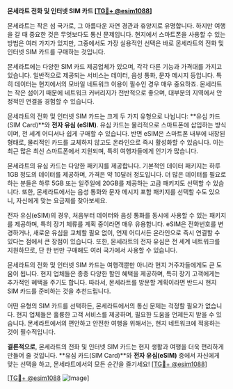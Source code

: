 **몬세라트 전화 및 인터넷 SIM 카드 [[TG💪+ @esim1088](https://t.me/s/esim1088)]**

몬세라트는 작은 섬 국가로, 그 아름다운 자연 경관과 휴양지로 유명합니다. 하지만 여행을 갈 때 중요한 것은 무엇보다도 통신 문제입니다. 현지에서 스마트폰을 사용할 수 있는 방법은 여러 가지가 있지만, 그중에서도 가장 실용적인 선택은 바로 몬세라트의 전화 및 인터넷 SIM 카드를 구매하는 것입니다.

몬세라트에는 다양한 SIM 카드 제공업체가 있으며, 각각 다른 기능과 가격대를 가지고 있습니다. 일반적으로 제공되는 서비스는 데이터, 음성 통화, 문자 메시지 등입니다. 특히 데이터는 현지에서의 모바일 네트워크 이용이 필수인 경우 매우 중요하죠. 몬세라트는 작은 섬이기 때문에 네트워크 커버리지가 전반적으로 좋으며, 대부분의 지역에서 안정적인 연결을 경험할 수 있습니다.

몬세라트의 전화 및 인터넷 SIM 카드는 크게 두 가지 유형으로 나뉩니다: **유심 카드 (SIM Card)**와 **전자 유심 (eSIM)**. 유심 카드는 물리적으로 스마트폰에 삽입하는 방식이며, 전 세계 어디서나 쉽게 구매할 수 있습니다. 반면 eSIM은 스마트폰 내부에 내장된 형태로, 물리적인 카드를 교체하지 않고도 온라인으로 즉시 활성화할 수 있습니다. 이는 최근 많은 최신 스마트폰에서 지원되며, 특히 여행자들에게 인기가 많습니다.

몬세라트의 유심 카드는 다양한 패키지를 제공합니다. 기본적인 데이터 패키지는 하루 1GB 정도의 데이터를 제공하며, 가격은 약 10달러 정도입니다. 더 많은 데이터를 필요로 하는 분들은 하루 5GB 또는 일주일에 20GB를 제공하는 고급 패키지도 선택할 수 있습니다. 또한, 몬세라트에서는 음성 통화와 문자 메시지 포함 패키지를 선택할 수도 있으니, 자신에게 맞는 요금제를 찾아보세요.

전자 유심(eSIM)의 경우, 처음부터 데이터와 음성 통화를 동시에 사용할 수 있는 패키지를 제공하며, 특히 장기 체류를 계획 중이라면 매우 유용합니다. eSIM은 전화번호를 변경하거나, 새로운 유심을 교체할 필요 없이, 언제 어디서든 온라인으로 즉시 연결할 수 있다는 점에서 큰 장점이 있습니다. 또한, 몬세라트의 전자 유심은 전 세계 네트워크를 지원하므로, 단 한 번만 구매해도 여러 국가에서 사용할 수 있습니다.

몬세라트의 전화 및 인터넷 SIM 카드는 여행객뿐만 아니라 현지 거주자들에게도 큰 도움이 됩니다. 현지 업체들은 종종 다양한 할인 혜택을 제공하며, 특히 장기 고객에게는 추가적인 혜택을 주기도 합니다. 따라서, 몬세라트를 방문할 계획이라면 반드시 현지 SIM 카드를 준비하는 것을 추천드립니다.

어떤 유형의 SIM 카드를 선택하든, 몬세라트에서의 통신 문제는 걱정할 필요가 없습니다. 현지 업체들은 훌륭한 고객 서비스를 제공하며, 필요한 도움을 언제든지 받을 수 있습니다. 몬세라트에서의 편안하고 안전한 여행을 위해서는, 현지 네트워크에 적응하는 것이 필수적입니다.

**결론적으로**, 몬세라트의 전화 및 인터넷 SIM 카드는 현지 생활과 여행을 더욱 편리하게 만들어 줄 것입니다. **유심 카드(SIM Card)**와 **전자 유심(eSIM)** 중에서 자신에게 맞는 선택을 하고, 몬세라트에서의 모든 순간을 즐기세요! [[TG💪+ @esim1088](https://t.me/s/esim1088)]

[[TG💪+ @esim1088](https://t.me/s/esim1088) ![Image](https://i.postimg.cc/Y0z9fWf4/image.png)]